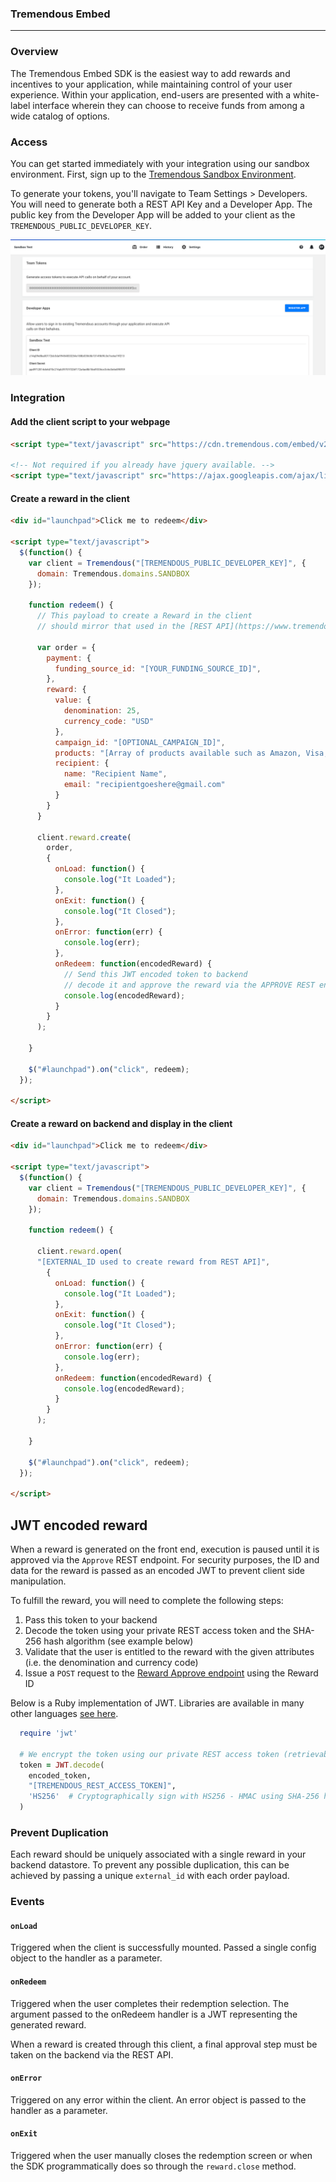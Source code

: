 ### Tremendous Embed
-----

### Overview

The Tremendous Embed SDK is the easiest way to add rewards and incentives to your application, while maintaining control of your user experience. Within your application, end-users are presented with a white-label interface wherein they can choose to receive funds from among a wide catalog of options.

### Access

You can get started immediately with your integration using our sandbox environment. First, sign up to the [Tremendous Sandbox Environment](https://testflight.tremendous.com).

To generate your tokens, you'll navigate to Team Settings > Developers.  You will need to generate both a REST API Key and a Developer App. The public key from the Developer App will be added to your client as the `TREMENDOUS_PUBLIC_DEVELOPER_KEY`.

![API Page](./sandbox.png?raw=true)

### Integration


#### Add the client script to your webpage

```html
<script type="text/javascript" src="https://cdn.tremendous.com/embed/v2.3.0/client.js" />

<!-- Not required if you already have jquery available. -->
<script type="text/javascript" src="https://ajax.googleapis.com/ajax/libs/jquery/3.5.1/jquery.min.js" />
```

#### Create a reward in the client

```html
<div id="launchpad">Click me to redeem</div>

<script type="text/javascript">
  $(function() {
    var client = Tremendous("[TREMENDOUS_PUBLIC_DEVELOPER_KEY]", {
      domain: Tremendous.domains.SANDBOX
    });

    function redeem() {
      // This payload to create a Reward in the client
      // should mirror that used in the [REST API](https://www.tremendous.com/docs).

      var order = {
        payment: {
          funding_source_id: "[YOUR_FUNDING_SOURCE_ID]",
        },
        reward: {
          value: {
            denomination: 25,
            currency_code: "USD"
          },
          campaign_id: "[OPTIONAL_CAMPAIGN_ID]",
          products: "[Array of products available such as Amazon, Visa, etc. (see products REST endpoint)]",
          recipient: {
            name: "Recipient Name",
            email: "recipientgoeshere@gmail.com"
          }
        }
      }

      client.reward.create(
        order,
        {
          onLoad: function() {
            console.log("It Loaded");
          },
          onExit: function() {
            console.log("It Closed");
          },
          onError: function(err) {
            console.log(err);
          },
          onRedeem: function(encodedReward) {
            // Send this JWT encoded token to backend
            // decode it and approve the reward via the APPROVE REST endpoint.
            console.log(encodedReward);
          }
        }
      );

    }

    $("#launchpad").on("click", redeem);
  });

</script>
```


#### Create a reward on backend and display in the client

```html
<div id="launchpad">Click me to redeem</div>

<script type="text/javascript">
  $(function() {
    var client = Tremendous("[TREMENDOUS_PUBLIC_DEVELOPER_KEY]", {
      domain: Tremendous.domains.SANDBOX
    });

    function redeem() {

      client.reward.open(
      "[EXTERNAL_ID used to create reward from REST API]",
        {
          onLoad: function() {
            console.log("It Loaded");
          },
          onExit: function() {
            console.log("It Closed");
          },
          onError: function(err) {
            console.log(err);
          },
          onRedeem: function(encodedReward) {
            console.log(encodedReward);
          }
        }
      );

    }

    $("#launchpad").on("click", redeem);
  });

</script>
```


## JWT encoded reward

When a reward is generated on the front end, execution is paused until it is approved
via the `Approve` REST endpoint. For security purposes, the ID and data for the reward is passed as an encoded JWT to prevent client side manipulation.

To fulfill the reward, you will need to complete the following steps:

1. Pass this token to your backend
2. Decode the token using your private REST access token and the SHA-256 hash algorithm (see example below)
3. Validate that the user is entitled to the reward with the given attributes (i.e. the denomination and currency code)
4. Issue a `POST` request to the [Reward Approve endpoint](https://www.tremendous.com/docs) using the Reward ID


Below is a Ruby implementation of JWT. Libraries are available in many other languages [see here](https://jwt.io/).

```ruby
  require 'jwt'

  # We encrypt the token using our private REST access token (retrievable in the dashboard)
  token = JWT.decode(
    encoded_token,
    "[TREMENDOUS_REST_ACCESS_TOKEN]",
    'HS256'  # Cryptographically sign with HS256 - HMAC using SHA-256 hash algorithm
  )
```

### Prevent Duplication

Each reward should be uniquely associated with a single reward in your backend datastore. To prevent any possible duplication, this can be achieved by passing a unique `external_id` with each order payload.


### Events

#### `onLoad`

Triggered when the client is successfully mounted.  Passed a single config object to the handler as a parameter.

#### `onRedeem`

Triggered when the user completes their redemption selection. The argument passed to the onRedeem handler is a JWT representing the generated reward.

When a reward is created through this client, a final approval step must be taken on the backend via the REST API.

#### `onError`

Triggered on any error within the client.  An error object is passed to the handler as a parameter.

#### `onExit`

Triggered when the user manually closes the redemption screen or when the SDK programmatically does so through the `reward.close` method.


